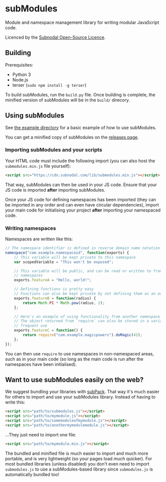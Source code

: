 # subModules
Module and namespace management library for writing modular JavaScript code.

Licenced by the [Subnodal Open-Source Licence](LICENCE.md).

## Building
Prerequisites:
* Python 3
* Node.js
* terser (`sudo npm install -g terser`)

To build subModules, run the `build.py` file. Once building is complete, the
minified version of subModules will be in the `build/` direcory.

## Using subModules
See
[the example directory](https://github.com/Subnodal/subModules/tree/main/example)
for a basic example of how to use subModules.

You can get a minified copy of subModules on the [releases page](https://github.com/Subnodal/subModules/releases).

### Importing subModules and your scripts
Your HTML code must include the following import (you can also host the
`submodules.min.js` file yourself):

```html
<script src="https://cdn.subnodal.com/lib/submodules.min.js"></script>
```

That way, subModules can then be used in your JS code. Ensure that your JS code
is imported **after** importing subModules.

Once your JS code for defining namespaces has been imported (they can be
imported in any order and can even have circular dependencies), import your main
code for initialising your project **after** importing your namespaced code.

### Writing namespaces
Namespaces are written like this:

```javascript
// The namespace identifier is defined in reverse domain name notation
namespace("com.example.namespaceid", function(exports) {
    // This variable will be kept private to this namespace
    var scopedVariable = "This won't be exposed";

    // This variable will be public, and can be read or written to from other
    // namespaces
    exports.featureA = "Hello, world!";

    // Defining functions is pretty easy
    // Functions can also be kept private by not defining them as an export
    exports.featureB = function(radius) {
        return Math.PI * Math.pow(radius, 2);
    };

    // Here's an example of using functionality from another namespace
    // The object returned from `require` can also be stored in a variable for
    // frequent use
    exports.featureC = function() {
        return require("com.example.magicpowers").doMagic(42);
    };
});
```

You can then use `require` to use namespaces in non-namespaced areas, such as in
your main code (so long as the main code is run after the namespaces have been
initialised).

## Want to use subModules easily on the web?
We suggest bundling your libraries with
[subPack](https://github.com/Subnodal/subPack). That way it's much easier for
others to import and use your subModules library. Instead of having to write
this:

```html
<script src="path/to/submodules.js"></script>
<script src="path/to/mymodule.js"></script>
<script src="path/to/somemoduleofmymodule.js"></script>
<script src="path/to/anothermymodulemodule.js"></script>
```

...They just need to import one file:

```html
<script src="path/to/mymodule.min.js"></script>
```

The bundled and minified file is much easier to import and much more portable,
and is very lightweight (so your pages load _much_ quicker). For most bundled
libraries (unless disabled) you don't even need to import `submodules.js` to use
a subModules-based library since `submodules.js` is automatically bundled too!
